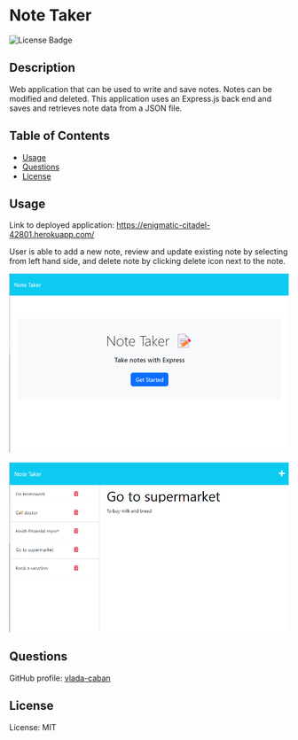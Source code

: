 # Note Taker
  ![License Badge](https://img.shields.io/badge/License-MIT-green)

  ## Description 

  Web application that can be used to write and save notes. Notes can be modified and deleted. This application uses an Express.js back end and saves and retrieves note data from a JSON file.

  ## Table of Contents

- [Usage](#usage)
- [Questions](#questions)
- [License](#license)

## Usage

Link to deployed application: https://enigmatic-citadel-42801.herokuapp.com/

User is able to add a new note, review and update existing note by selecting from left hand side, and delete note by clicking delete icon next to the note. 

![homepage](./public/assets/images/homepage.png)

![notes page](./public/assets/images/notespage.png)

## Questions
GitHub profile: [vlada-caban](https://github.com/vlada-caban)

## License 
License: MIT